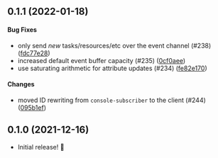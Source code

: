 <a name="0.1.1"></a>
## 0.1.1 (2022-01-18)


#### Bug Fixes

*  only send *new* tasks/resources/etc over the event channel (#238) ([fdc77e28](fdc77e28))
*  increased default event buffer capacity (#235) ([0cf0aee](0cf0aee))
*  use saturating arithmetic for attribute updates (#234) ([fe82e170](fe82e170))

#### Changes

*  moved ID rewriting from `console-subscriber` to the client (#244) ([095b1ef](095b1ef))

## 0.1.0 (2021-12-16)


- Initial release! &#x1f389;
